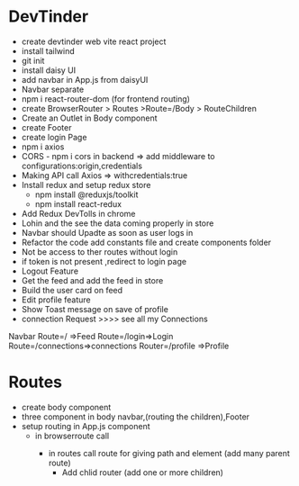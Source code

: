 # DevTinder

- create devtinder web vite react project
- install tailwind
- git init
- install daisy UI
- add navbar in App.js from daisyUI
- Navbar separate
- npm i react-router-dom (for frontend routing)
- create BrowserRouter > Routes >Route=/Body > RouteChildren
- Create an Outlet in Body component
- create Footer
- create login Page
- npm i axios
- CORS - npm i cors in backend => add middleware to configurations:origin,credentials
- Making API call Axios => withcredentials:true
- Install redux and setup redux store
  - npm install @reduxjs/toolkit
  - npm install react-redux
- Add Redux DevTolls in chrome
- Lohin and the see the data coming properly in store
- Navbar should Upadte as soon as user logs in
- Refactor the code add constants file and create components folder 
- Not be access to ther routes without login
- if token is not present ,redirect to login page
- Logout Feature
- Get the feed and add the feed in store
- Build the user card on feed
- Edit profile feature
- Show Toast message on save of profile
- connection Request >>>> see all my Connections




Navbar
Route=/ =>Feed
Route=/login=>Login
Route=/connections=>connections
Router=/profile =>Profile

# Routes

- create body component
- three component in body navbar,<Outlet>(routing the children),Footer
- setup routing in App.js component <BrowserRoute> </BrowserRoute>
  - in browserroute call <rotutes/><rotutes/>
    - in routes call route for giving path and element <Route></Route>(add many parent route)
      - Add chlid router (add one or more children)
